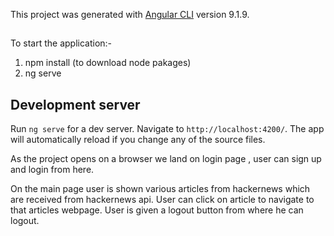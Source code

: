 

This project was generated with [Angular CLI](https://github.com/angular/angular-cli) version 9.1.9.

##
To start the application:-

1) npm install  (to download node pakages)
2) ng serve

## Development server

Run `ng serve` for a dev server. Navigate to `http://localhost:4200/`. The app will automatically reload if you change any of the source files.

As the project opens on a browser we land on login page ,
user can sign up and login from here.

On the main page user is shown various articles from hackernews which are received from hackernews api.
User can click on article to navigate to that articles webpage.
User is given a logout button from where he can logout.



